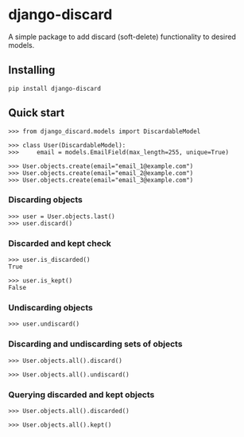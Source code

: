 # django-discard

A simple package to add discard (soft-delete) functionality to desired models.

## Installing

`pip install django-discard`

## Quick start

```
>>> from django_discard.models import DiscardableModel

>>> class User(DiscardableModel):
>>>     email = models.EmailField(max_length=255, unique=True)

>>> User.objects.create(email="email_1@example.com")
>>> User.objects.create(email="email_2@example.com")
>>> User.objects.create(email="email_3@example.com")
```

### Discarding objects

```
>>> user = User.objects.last()
>>> user.discard()
```

### Discarded and kept check

```
>>> user.is_discarded()
True

>>> user.is_kept()
False
```

### Undiscarding objects

```
>>> user.undiscard()
```

### Discarding and undiscarding sets of objects

```
>>> User.objects.all().discard()

>>> User.objects.all().undiscard()
```

### Querying discarded and kept objects

```
>>> User.objects.all().discarded()

>>> User.objects.all().kept()
```